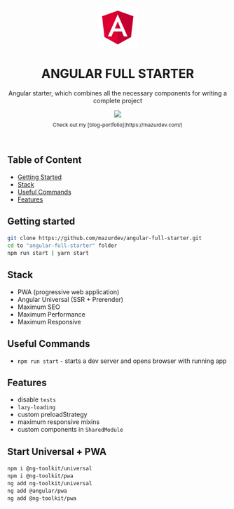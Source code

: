 <p align="center">
  <a href="https://github.com/mazurdev/web-development-articles">
    <img src="https://raw.githubusercontent.com/mazurdev/angular-full-starter/master/meta-assets/angular-logo.png" alt="Angular Logo" width="96" height="96">
  </a>
  <h1 align="center">ANGULAR FULL STARTER</h1>
  <p align="center">Angular starter, which combines all the necessary components for writing a complete project</p>
  <p align="center">
   <a href="https://twitter.com/mazurdev"><img src="https://img.shields.io/badge/feedback-@mazurdev-blue.svg" /></a>
   <br>
   <sub>Check out my [blog-portfolio](https://mazurdev.com/)</sub>
  </p>
  <br>
</p>

## Table of Content

  * [Getting Started](#getting-started)
  * [Stack](#stack)
  * [Useful Commands](#useful-commands)
  * [Features](#features)

## Getting started
```bash
git clone https://github.com/mazurdev/angular-full-starter.git
cd to "angular-full-starter" folder
npm run start | yarn start
```

## Stack

  * PWA (progressive web application)
  * Angular Universal (SSR + Prerender)
  * Maximum SEO
  * Maximum Performance
  * Maximum Responsive

## Useful Commands
  * `npm run start` - starts a dev server and opens browser with running app

## Features

  * disable `tests`
  * `lazy-loading`
  * custom preloadStrategy
  * maximum responsive mixins
  * custom components in `SharedModule`

## Start Universal + PWA

```bash
npm i @ng-toolkit/universal
npm i @ng-toolkit/pwa
ng add ng-toolkit/universal
ng add @angular/pwa
ng add @ng-toolkit/pwa
```
